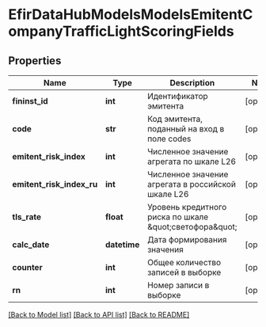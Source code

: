 # EfirDataHubModelsModelsEmitentCompanyTrafficLightScoringFields

## Properties
Name | Type | Description | Notes
------------ | ------------- | ------------- | -------------
**fininst_id** | **int** | Идентификатор эмитента | [optional] 
**code** | **str** | Код эмитента, поданный на вход в поле codes | [optional] 
**emitent_risk_index** | **int** | Численное значение агрегата по шкале L26 | [optional] 
**emitent_risk_index_ru** | **int** | Численное значение агрегата в российской шкале L26 | [optional] 
**tls_rate** | **float** | Уровень кредитного риска по шкале \&quot;светофора\&quot; | [optional] 
**calc_date** | **datetime** | Дата формирования значения | [optional] 
**counter** | **int** | Общее количество записей в выборке | [optional] 
**rn** | **int** | Номер записи в выборке | [optional] 

[[Back to Model list]](../README.md#documentation-for-models) [[Back to API list]](../README.md#documentation-for-api-endpoints) [[Back to README]](../README.md)

